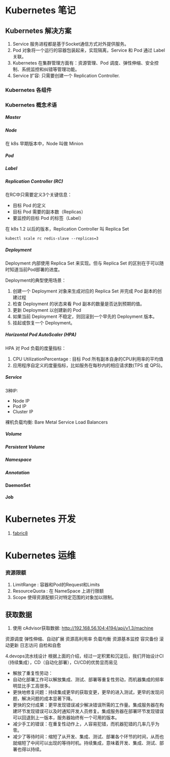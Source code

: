 # Kubernetes 笔记

## Kubernetes 解决方案
1. Service 服务进程都是基于Socket通信方式对外提供服务。
2. Pod 对象将一个运行的容器包装起来，实现隔离，Service 和 Pod 通过 Label 关联。
3. Kubernetes 在集群管理方面有：资源管理、Pod 调度、弹性伸缩、安全控制、系统监控和纠错等管理功能。
4. Service 扩容: 只需要创建一个 Replication Controller.

### Kubernetes 各组件

### Kubernetes 概念术语
##### Master
##### Node
在 k8s 早期版本中，Node 叫做 Minion
##### Pod
##### Label
##### Replication Controller (RC)
在RC中只需要定义3个关键信息：

+ 目标 Pod 的定义
+ 目标 Pod 需要的副本数（Replicas）
+ 要监控的目标 Pod 的标签（Label）

在 k8s 1.2 以后的版本，Replication Controller 叫 Replica Set 
```
kubectl scale rc redis-slave --replicas=3
```

##### Deployment
Deployment 内部使用 Replica Set 来实现。但与 Replica Set 的区别在于可以随时知道当前Pod部署的进度。

Deployment的典型使用场景：
1. 创建一个 Deployment 对象来生成对应的 Replica Set 并完成 Pod 副本的创建过程
2. 检查 Deployment 的状态来看 Pod 副本的数量是否达到预期的值。
3. 更新 Deployment 以创建新的 Pod
4. 如果当前 Deployment 不稳定，则回滚到一个早先的 Deployment 版本。
5. 挂起或恢复一个 Deployment。

##### Horizontal Pod AutoScaler (HPA)
HPA 对 Pod 负载的度量指标：
1. CPU UtilizationPercentage : 目标 Pod 所有副本自身的CPU利用率的平均值
2. 应用程序自定义的度量指标，比如服务在每秒内的相应请求数(TPS 或 QPS)。

##### Service
3种IP:
+ Node IP
+ Pod IP
+ Cluster IP

裸机负载均衡: Bare Metal Service Load Balancers

##### Volume
##### Persistent Volume
##### Namespace
##### Annotation

#### DaemonSet
#### Job

# Kubernetes 开发
1. [fabric8](https://github.com/fabric8io/kubernetes-client)

# Kubernetes 运维
### 资源限额
1. LimitRange : 容器和Pod的Request和Limits
2. ResourceQuota : 在 NameSpace 上进行限额
3. Scope 使得资源配额只对特定范围的对象加以限制。

## 获取数据
1. 使用 cAdvisor获取数据: http://192.168.56.104:4194/api/v1.3/machine

资源调度
弹性伸缩、自动扩展
资源高利用率
负载均衡
资源基本监控
容灾备份
滚动更新
日志访问
自检和自愈


4.devops流水线设计
根据上面的介绍，经过一定积累和沉淀后，我们开始设计CI（持续集成），CD（自动化部署），CI/CD的优势显而易见
- 解放了重复性劳动：
- 自动化部署工作可以解放集成、测试、部署等重复性劳动，而机器集成的频率明显比手工高很多。
- 更快地修复问题：持续集成更早的获取变更，更早的进入测试，更早的发现问题，解决问题的成本显著下降。
- 更快的交付成果：更早发现错误减少解决错误所需的工作量。集成服务器在构建环节发现错误可以及时通知开发人员修复。集成服务器在部署环节发现错误可以回退到上一版本，服务器始终有一个可用的版本。
- 减少手工的错误：在重复性动作上，人容易犯错，而机器犯错的几率几乎为零。
- 减少了等待时间：缩短了从开发、集成、测试、部署各个环节的时间，从而也就缩短了中间可以出现的等待时机。持续集成，意味着开发、集成、测试、部署也得以持续。